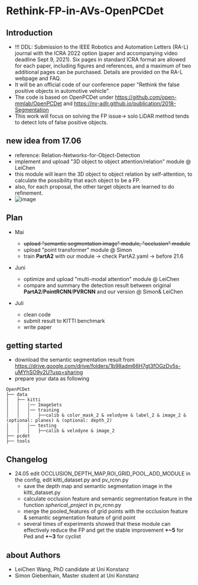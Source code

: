 # Rethink-FP-in-AVs-OpenPCDet

## Introduction 
* !!! DDL: Submission to the IEEE Robotics and Automation Letters (RA-L) journal with the ICRA 2022 option (paper and accompanying video deadline Sept 9, 2021). Six pages in standard ICRA format are allowed for each paper, including figures and references, and a maximum of two additional pages can be purchased. Details are provided on the RA-L webpage and FAQ.
* It will be an official code of our conference paper "Rethink the false positive objects in automotive vehicle". 
* The code is based on OpenPCDet under https://github.com/open-mmlab/OpenPCDet and https://nv-adlr.github.io/publication/2018-Segmentation
* This work will focus on solving the FP issue-> solo LiDAR method tends to detect lots of false positive objects.

## new idea from 17.06 
  * reference: Relation-Networks-for-Object-Detection
  * implement and upload "3D object to object attention/relation" module @ LeiChen
  * this module will learn the 3D object to object relation by self-attention, to calculate the possibility that each object to be a FP.
  * also, for each proposal, the other target objects are learned to do refinement.  
  * ![image](https://user-images.githubusercontent.com/24293567/122360165-7ad74f00-cf56-11eb-860a-2885deb296e3.png)



## Plan 
* Mai
  * ~~upload "semantic segmentation image" module, "occlusion" module~~
  * upload "point transformer" module @ Simon
  * train **PartA2** with our module -> check PartA2.yaml -> before 21.6

* Juni
  * optimize and upload "multi-modal attention" module @ LeiChen 
  * compare and summary the detection result between original **PartA2**/**PointRCNN**/**PVRCNN** and our version @ Simon& LeiChen 
  
* Juli
  * clean code 
  * submit result to KITTI benchmark
  * write paper


## getting started
* download the semantic segmentation result from https://drive.google.com/drive/folders/1b98adm66H7gt3fOGzDv5s-uMYhSO9y2U?usp=sharing
* prepare your data as following
```
OpenPCDet
├── data
│   ├── kitti
│   │   │── ImageSets
│   │   │── training
│   │   │   ├──calib & color_mask_2 & velodyne & label_2 & image_2 & (optional: planes) & (optional: depth_2)
│   │   │── testing
│   │   │   ├──calib & velodyne & image_2
├── pcdet
├── tools
```
## Changelog
* 24.05 edit OCCLUSION_DEPTH_MAP,ROI_GRID_POOL_ADD_MODULE in the config, edit kitti_dataset.py and pv_rcnn.py
  * save the depth map and semantic segmentation image in the kitti_dataset.py
  * calculate occlusion feature and semantic segmentation feature in the function _spherical_project_ in pv_rcnn.py
  * merge the pooled_features of grid points with the occlusion feature & semantic segmentation feature of grid point
  * several times of experiments showed that these module can effectively reduce the FP and get the stable improvement **+~5** for Ped and **+~3** for cyclist

## about Authors
* LeiChen Wang, PhD candidate at Uni Konstanz
* Simon Giebenhain, Master student at Uni Konstanz

